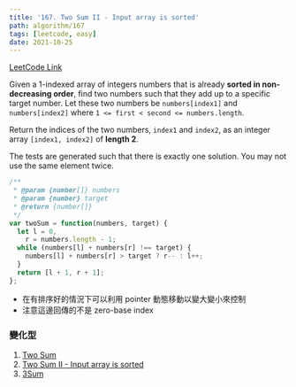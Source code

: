 ```yaml
---
title: '167. Two Sum II - Input array is sorted'
path: algorithm/167
tags: [leetcode, easy]
date: 2021-10-25
---
```


[LeetCode Link](https://leetcode.com/problems/two-sum-ii-input-array-is-sorted/)

Given a 1-indexed array of integers numbers that is already **sorted in non-decreasing order**, find two numbers such that they add up to a specific target number. Let these two numbers be `numbers[index1]` and `numbers[index2]` where `1 <= first < second <= numbers.length`.

Return the indices of the two numbers, `index1` and `index2`, as an integer array `[index1, index2]` of **length 2**.

The tests are generated such that there is exactly one solution. You may not use the same element twice.

```javascript
/**
 * @param {number[]} numbers
 * @param {number} target
 * @return {number[]}
 */
var twoSum = function(numbers, target) {
  let l = 0,
    r = numbers.length - 1;
  while (numbers[l] + numbers[r] !== target) {
    numbers[l] + numbers[r] > target ? r-- : l++;
  }
  return [l + 1, r + 1];
};
```

- 在有排序好的情況下可以利用 pointer 動態移動以變大變小來控制
- 注意這邊回傳的不是 zero-base index

### 變化型

1. [Two Sum](http://localhost:8000/algorithm/1)
2. [Two Sum II - Input array is sorted](/algorithm/167)
3. [3Sum](/algorithm/15)
